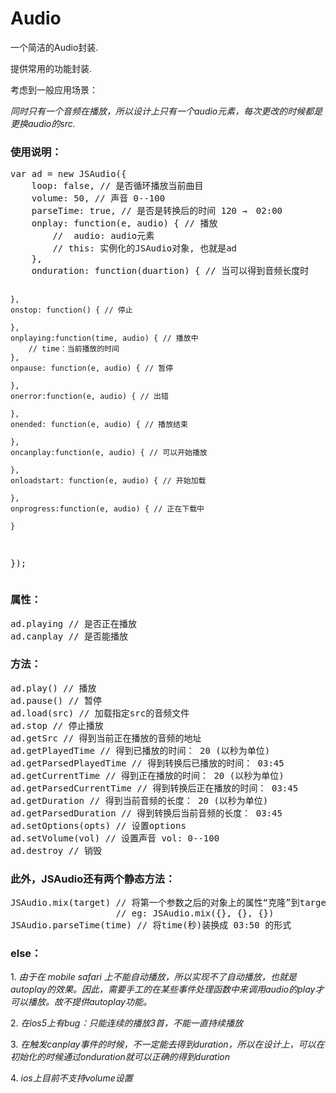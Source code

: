Audio
=====
<p>一个简洁的Audio封装.</p>
<p>提供常用的功能封装.</p>
<p>考虑到一般应用场景：</p>
<i>同时只有一个音频在播放，所以设计上只有一个audio元素，每次更改的时候都是更换audio的src.</i>
<h3>使用说明：</h3>
<pre>
var ad = new JSAudio({
	loop: false, // 是否循环播放当前曲目
	volume: 50, // 声音 0--100
    parseTime: true, // 是否是转换后的时间 120 →　02:00
	onplay: function(e, audio) { // 播放
    	// 	audio: audio元素
    	// this: 实例化的JSAudio对象, 也就是ad
    },
    onduration: function(duartion) { // 当可以得到音频长度时

    },
    onstop: function() { // 停止

    },
    onplaying:function(time, audio) { // 播放中
    	// time：当前播放的时间
    },
    onpause: function(e, audio) { // 暂停
    
    },
    onerror:function(e, audio) { // 出错

    },
    onended: function(e, audio) { // 播放结束
    
    },
    oncanplay:function(e, audio) { // 可以开始播放

    },
    onloadstart: function(e, audio) { // 开始加载
    
    },
    onprogress:function(e, audio) { // 正在下载中

    }
});
</pre>
<h3>属性：</h3>
<pre>
ad.playing // 是否正在播放
ad.canplay // 是否能播放
</pre>
<h3>方法：</h3>
<pre>
ad.play() // 播放
ad.pause() // 暂停
ad.load(src) // 加载指定src的音频文件
ad.stop // 停止播放
ad.getSrc // 得到当前正在播放的音频的地址
ad.getPlayedTime // 得到已播放的时间： 20 (以秒为单位)
ad.getParsedPlayedTime // 得到转换后已播放的时间： 03:45
ad.getCurrentTime // 得到正在播放的时间： 20 (以秒为单位)
ad.getParsedCurrentTime // 得到转换后正在播放的时间： 03:45
ad.getDuration // 得到当前音频的长度： 20 (以秒为单位)
ad.getParsedDuration // 得到转换后当前音频的长度： 03:45
ad.setOptions(opts) // 设置options
ad.setVolume(vol) // 设置声音 vol: 0--100
ad.destroy // 销毁
</pre>
<h3>此外，JSAudio还有两个静态方法：</h3>
<pre>
JSAudio.mix(target) // 将第一个参数之后的对象上的属性“克隆”到target对象上
                    // eg: JSAudio.mix({}, {}, {})
JSAudio.parseTime(time) // 将time(秒)装换成 03:50 的形式
</pre>
<h3>else：</h3>
<p>1. <i>由于在 mobile safari 上不能自动播放，所以实现不了自动播放，也就是autoplay的效果。因此，需要手工的在某些事件处理函数中来调用audio的play才可以播放。故不提供autoplay功能。</i>
</p>
<p>2. <i>在ios5上有bug：只能连续的播放3首，不能一直持续播放</i></p>
<p>3. <i>在触发canplay事件的时候，不一定能去得到duration，所以在设计上，可以在初始化的时候通过onduration就可以正确的得到duration</i></p>
<p>4. <i>ios上目前不支持volume设置</i></p>

